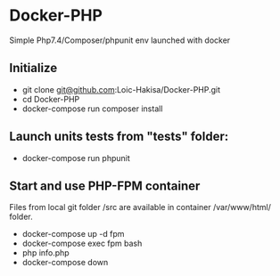 # Docker-PHP
Simple Php7.4/Composer/phpunit env launched with docker


## Initialize

* git clone git@github.com:Loic-Hakisa/Docker-PHP.git
* cd Docker-PHP
* docker-compose run composer install


## Launch units tests from "tests" folder:

* docker-compose run phpunit


## Start and use PHP-FPM container

Files from local git folder /src are available in container /var/www/html/ folder.

* docker-compose up -d fpm
* docker-compose exec fpm bash
* php info.php
* docker-compose down

